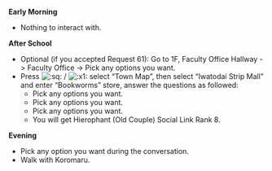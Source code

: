 **Early Morning**

- Nothing to interact with.

**After School**

- Optional (if you accepted Request 61): Go to 1F, Faculty Office Hallway -> Faculty Office -> Pick any options you want.
- Press ![:sq:](https://www.powerpyx.com/wp-includes/images/smilies/square.png) / ![:x1:](https://www.powerpyx.com/wp-includes/images/smilies/x1.png) select “Town Map”, then select “Iwatodai Strip Mall” and enter “Bookworms” store, answer the questions as followed:
  - Pick any options you want.
  - Pick any options you want.
  - Pick any options you want.
  - You will get Hierophant (Old Couple) Social Link Rank 8.

**Evening**

- Pick any option you want during the conversation.
- Walk with Koromaru.
